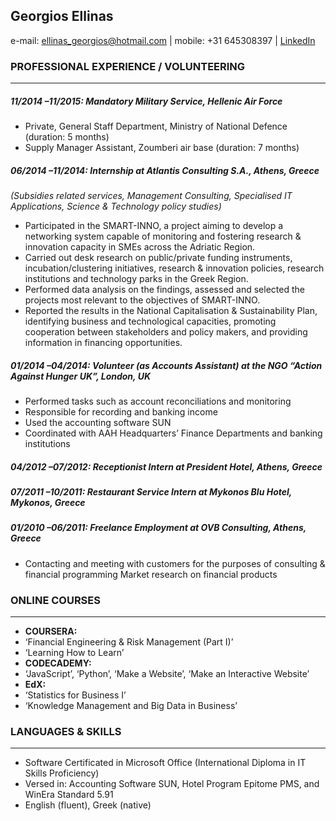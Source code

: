 
## Georgios Ellinas

e-mail: ellinas_georgios@hotmail.com  \|  mobile: +31 645308397  \|  [LinkedIn](https://gr.linkedin.com/in/george-ellinas-02801489)


### PROFESSIONAL EXPERIENCE / VOLUNTEERING 
----------------------------------------------

##### *11/2014 –11/2015:*    Mandatory Military Service, Hellenic Air Force
* Private, General Staff Department, Ministry of National Defence (duration: 5 months)
* Supply Manager Assistant, Zoumberi air base (duration: 7 months)

##### *06/2014 –11/2014:*    Internship at Atlantis Consulting S.A., Athens, Greece
_(Subsidies related services, Management Consulting, Specialised IT Applications, Science & Technology policy studies)_
* Participated in the SMART-INNO, a project aiming to develop a networking system capable of monitoring and fostering research & innovation capacity in SMEs across the Adriatic Region.
* Carried out desk research on public/private funding instruments, incubation/clustering initiatives, research & innovation policies, research institutions and technology parks in the Greek Region.
* Performed data analysis on the findings, assessed and selected the projects most relevant to the objectives of SMART-INNO.
* Reported the results in the National Capitalisation & Sustainability Plan, identifying business and technological capacities, promoting cooperation between stakeholders and policy makers, and providing information in financing opportunities.

##### *01/2014 –04/2014:* Volunteer (as Accounts Assistant) at the NGO “Action Against Hunger UK”, London, UK
* Performed tasks such as account reconciliations and monitoring
* Responsible for recording and banking income
* Used the accounting software SUN
* Coordinated with AAH Headquarters’ Finance Departments and banking institutions

##### *04/2012 –07/2012:*    Receptionist Intern at President Hotel, Athens, Greece

##### *07/2011 –10/2011:*    Restaurant Service Intern at Mykonos Blu Hotel, Mykonos, Greece

##### *01/2010 –06/2011:*    Freelance Employment at OVB Consulting, Athens, Greece
* Contacting and meeting with customers for the purposes of consulting & financial programming
Market research on financial products

### ONLINE COURSES
-----------------------------

* __COURSERA:__
 * ‘Financial Engineering & Risk Management (Part I)’
 * ‘Learning How to Learn’
* __CODECADEMY:__
 * ‘JavaScript’, ‘Python’, ‘Make a Website’, ‘Make an Interactive Website’
* __EdX:__
 * ‘Statistics for Business I’
 * ‘Knowledge Management and Big Data in Business’

### LANGUAGES & SKILLS
------------------------------------------
* Software Certificated in Microsoft Office (International Diploma in IT Skills Proficiency)
* Versed in: Accounting Software SUN, Hotel Program Epitome PMS, and WinEra Standard 5.91
* English (fluent), Greek (native)



